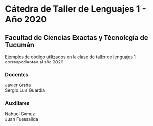 # Cátedra de Taller de Lenguajes 1 - Año 2020 
## Facultad de Ciencias Exactas y Técnología de Tucumán
Ejemplos de código utilizados en la clase de taller de lenguajes 1 correspodientes al año 2020
### Docentes 
Javier Graña   
Sergio Luis Guardia  
### Auxiliares  
Nahuel Gomez  
Juan Fuensalida  
